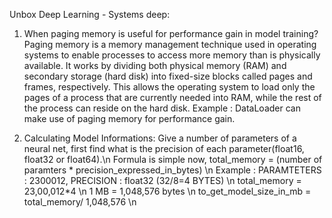 Unbox Deep Learning - Systems deep:
1) When paging memory is useful for performance gain in model training? <br>
   Paging memory is a memory management technique used in operating systems to enable processes to access more memory than is physically available. It works by dividing both physical memory 
   (RAM) and secondary storage (hard disk) into fixed-size blocks called pages and frames, respectively. This allows the operating system to load only the pages of a process that 
   are currently needed into RAM, while the rest of the process can reside on the hard disk. 
   Example : DataLoader can make use of paging memory for performance gain.


2) Calculating Model Informations:
   Give a number of parameters of a neural net, first find what is the precision of each parameter(float16, float32 or float64).\n
   Formula is simple now,             total_memory = (number of paramters * precision_expressed_in_bytes) \n
                                      Example :  PARAMTETERS : 2300012, PRECISION :  float32 (32/8=4 BYTES) \n
                                      total_memory = 23,00,012*4 \n
                                      1 MB = 1,048,576 bytes \n
                                      to_get_model_size_in_mb = total_memory/ 1,048,576 \n

